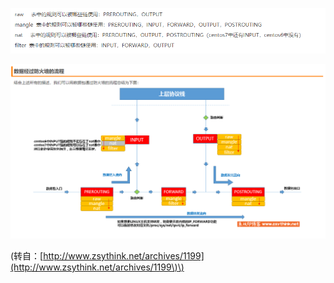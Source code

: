 ![](/assets/import.png)

![](/assets/impor1t.png)

\(转自：[http://www.zsythink.net/archives/1199](http://www.zsythink.net/archives/1199\)\)

